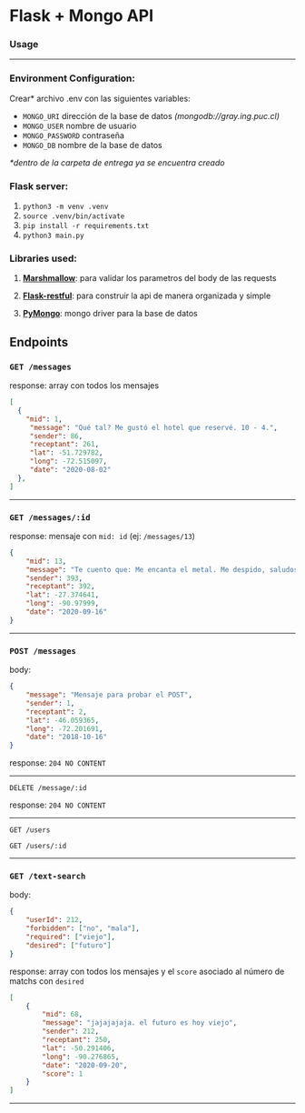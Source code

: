 # Flask + Mongo API

### Usage
---

### Environment Configuration:

Crear* archivo .env con las siguientes variables:

- ```MONGO_URI``` dirección de la base de datos *(mongodb://gray.ing.puc.cl)*
- ```MONGO_USER``` nombre de usuario
- ```MONGO_PASSWORD``` contraseña
- ```MONGO_DB``` nombre de la base de datos

*\*dentro de la carpeta de entrega ya se encuentra creado*

### Flask server:
1. ```python3 -m venv .venv```
2. ```source .venv/bin/activate```
3. ```pip install -r requirements.txt```
4. ```python3 main.py```

### Libraries used:
1. [**Marshmallow**](https://marshmallow.readthedocs.io/en/stable/): para validar los parametros del body de las requests

2. [**Flask-restful**](https://flask-restful.readthedocs.io/en/latest/quickstart.html#a-minimal-api): para construir la api de manera organizada y simple

3. [**PyMongo**](https://pymongo.readthedocs.io/en/stable/): mongo driver para la base de datos


## Endpoints

### ```GET /messages```

response: array con todos los mensajes

```json
[
  {
    "mid": 1,
     "message": "Qué tal? Me gustó el hotel que reservé. 10 - 4.",
     "sender": 86,
     "receptant": 261,
     "lat": -51.729782,
     "long": -72.515097,
     "date": "2020-08-02"
  },
]
```
---

### ```GET /messages/:id```

response: mensaje con ```mid: id``` (ej: `/messages/13`)

```json
{
    "mid": 13,
    "message": "Te cuento que: Me encanta el metal. Me despido, saludos.",
    "sender": 393,
    "receptant": 392,
    "lat": -27.374641,
    "long": -90.97999,
    "date": "2020-09-16"
}
```
---

### ```POST /messages```

body:

```json
{
    "message": "Mensaje para probar el POST",
    "sender": 1,
    "receptant": 2,
    "lat": -46.059365,
    "long": -72.201691,
    "date": "2018-10-16"
}
```

response: ```204 NO CONTENT```

---

```DELETE /message/:id```

response: ```204 NO CONTENT```

---

```GET /users```

```GET /users/:id```

---

### ```GET /text-search```

body:

```json
{
    "userId": 212,
    "forbidden": ["no", "mala"],
    "required": ["viejo"],
    "desired": ["futuro"]
}
```

response: array con todos los mensajes y el ```score``` asociado al número de matchs con ```desired```

```json
[
    {
        "mid": 68,
        "message": "jajajajaja. el futuro es hoy viejo",
        "sender": 212,
        "receptant": 250,
        "lat": -50.291406,
        "long": -90.276865,
        "date": "2020-09-20",
        "score": 1
    }
]
```

---
